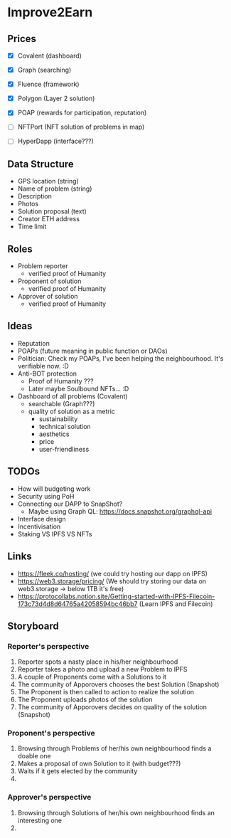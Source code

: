 # Improve2Earn

## Prices 
- [x] Covalent (dashboard)
- [x] Graph (searching)
- [x] Fluence (framework)
- [x] Polygon (Layer 2 solution)
- [x] POAP (rewards for participation, reputation)
- [ ] NFTPort (NFT solution of problems in map)
- [ ] HyperDapp (interface???)



## Data Structure
- GPS location (string)
- Name of problem (string)
- Description 
- Photos
- Solution proposal (text)
- Creator ETH address
- Time limit


## Roles 
- Problem reporter
  - verified proof of Humanity 
- Proponent of solution
  - verified proof of Humanity 
- Approver of solution
  - verified proof of Humanity 

## Ideas
- Reputation
- POAPs (future meaning in public function or DAOs)
- Politician: Check my POAPs, I've been helping the neighbourhood. It's verifiable now. :D
- Anti-BOT protection
  - Proof of Humanity ???
  - Later maybe Soulbound NFTs... :D 
- Dashboard of all problems (Covalent)
  - searchable (Graph???)
  - quality of solution as a metric 
    - sustainability 
    - technical solution
    - aesthetics
    - price
    - user-friendliness

## TODOs
- How will budgeting work
- Security using PoH
- Connecting our DAPP to SnapShot?
  - Maybe using Graph QL: https://docs.snapshot.org/graphql-api
- Interface design
- Incentivisation
- Staking VS IPFS VS NFTs


## Links
- https://fleek.co/hosting/ (we could try hosting our dapp on IPFS)
- https://web3.storage/pricing/ (We should try storing our data on web3.storage -> below 1TB it's free)
- https://protocollabs.notion.site/Getting-started-with-IPFS-Filecoin-173c73d4d8d64765a42058594bc46bb7 (Learn IPFS and Filecoin)

## Storyboard
### Reporter's perspective
1. Reporter spots a nasty place in his/her neighbourhood
2. Reporter takes a photo and upload a new Problem to IPFS
3. A couple of Proponents come with a Solutions to it
4. The community of Apporovers chooses the best Solution (Snapshot)
5. The Proponent is then called to action to realize the solution
6. The Proponent uploads photos of the solution
7. The community of Apporovers decides on quality of the solution (Snapshot)

### Proponent's perspective
1. Browsing through Problems of her/his own neighbourhood finds a doable one
2. Makes a proposal of own Solution to it (with budget???)
3. Waits if it gets elected by the community
4. 

### Approver's perspective
1. Browsing through Solutions of her/his own neighbourhood finds an interesting one
2. 
